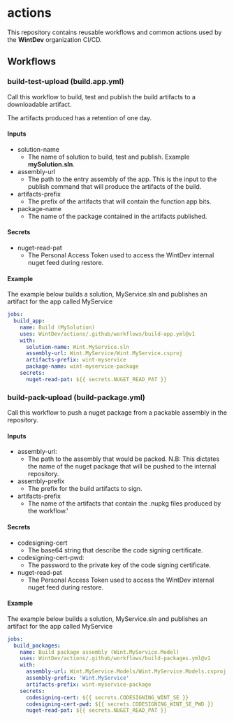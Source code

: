 # actions
This repository contains reusable workflows and common actions used by the **WintDev** organization CI/CD.

## Workflows
### build-test-upload (build.app.yml)
Call this workflow to build, test and publish the build artifacts to a downloadable artifact.

The artifacts produced has a retention of one day.

#### Inputs
- solution-name
  - The name of solution to build, test and publish. Example **mySolution.sln**.
- assembly-url
  - The path to the entry assembly of the app. This is the input to the publish command that will produce the artifacts of the build. 
- artifacts-prefix
  - The prefix of the artifacts that will contain the function app bits. 
- package-name
  - The name of the package contained in the artifacts published.
#### Secrets
- nuget-read-pat
  - The Personal Access Token used to access the WintDev internal nuget feed during restore.

#### Example
The example below builds a solution, MyService.sln and publishes an artifact for the app called MyService
```yaml
jobs:
  build_app:
    name: Build (MySolution)
    uses: WintDev/actions/.github/workflows/build-app.yml@v1
    with:
      solution-name: Wint.MyService.sln
      assembly-url: Wint.MyService/Wint.MyService.csproj
      artifacts-prefix: wint-myservice
      package-name: wint-myservice-package
    secrets:
      nuget-read-pat: ${{ secrets.NUGET_READ_PAT }}
```

### build-pack-upload (build-package.yml)
Call this workflow to push a nuget package from a packable assembly in the repository.
#### Inputs
- assembly-url:
  - The path to the assembly that would be packed. N.B: This dictates the name of the nuget package that will be pushed to the internal repository.
- assembly-prefix
  - The prefix for the build artifacts to sign.
- artifacts-prefix
  - The name of the artifacts that contain the .nupkg files produced by the workflow.'

#### Secrets
- codesigning-cert
  - The base64 string that describe the code signing certificate.
- codesigning-cert-pwd:
  - The password to the private key of the code signing certificate.
- nuget-read-pat
  - The Personal Access Token used to access the WintDev internal nuget feed during restore. 

#### Example
The example below builds a solution, MyService.sln and publishes an artifact for the app called MyService
```yaml
jobs:
  build_packages:
    name: Build package assembly (Wint.MyService.Model)
    uses: WintDev/actions/.github/workflows/build-packages.yml@v1
    with:
      assembly-url: Wint.MyService.Models/Wint.MyService.Models.csproj
      assembly-prefix: 'Wint.MyService'
      artifacts-prefix: wint-myservice-package
    secrets:
      codesigning-cert: ${{ secrets.CODESIGNING_WINT_SE }}    
      codesigning-cert-pwd: ${{ secrets.CODESIGNING_WINT_SE_PWD }}
      nuget-read-pat: ${{ secrets.NUGET_READ_PAT }}
```
